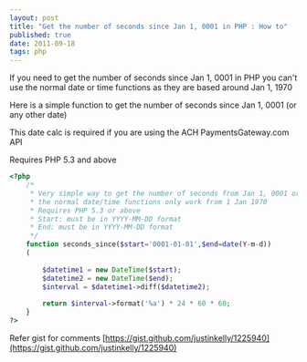 ```yaml
--- 
layout: post
title: "Get the number of seconds since Jan 1, 0001 in PHP : How to"
published: true
date: 2011-09-18
tags: php
---
```

If you need to get the number of seconds since Jan 1, 0001 in PHP you can&#39;t
use the normal date or time functions as they are based around Jan 1, 1970

Here is a simple function to get the number of seconds since Jan 1, 0001 (or any other date)

This date calc is required if you are using the ACH PaymentsGateway.com API

Requires PHP 5.3 and above

``` php
<?php
    /*
     * Very simple way to get the number of seconds from Jan 1, 0001 or any other date
     * the normal date/time functions only work from 1 Jan 1970
     * Requires PHP 5.3 or above
     * Start: must be in YYYY-MM-DD format
     * End: must be in YYYY-MM-DD format
     */
    function seconds_since($start='0001-01-01',$end=date(Y-m-d))
    (
        
        $datetime1 = new DateTime($start);
        $datetime2 = new DateTime($end);
        $interval = $datetime1->diff($datetime2);
    
        return $interval->format('%a') * 24 * 60 * 60;
    }
?>

```

Refer gist for comments [https://gist.github.com/justinkelly/1225940](https://gist.github.com/justinkelly/1225940)